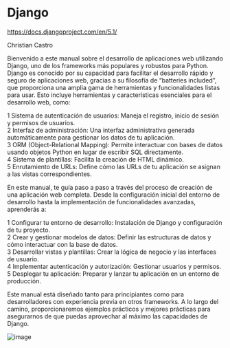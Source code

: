 # Django

https://docs.djangoproject.com/en/5.1/

Christian Castro

Bienvenido a este manual sobre el desarrollo de aplicaciones web utilizando Django, uno de los frameworks más populares y robustos para Python. Django es conocido por su capacidad para facilitar el desarrollo rápido y seguro de aplicaciones web, gracias a su filosofía de “batteries included”, que proporciona una amplia gama de herramientas y funcionalidades listas para usar. Esto incluye herramientas y características esenciales para el desarrollo web, como:

1 Sistema de autenticación de usuarios: Maneja el registro, inicio de sesión y permisos de usuarios.\
2 Interfaz de administración: Una interfaz administrativa generada automáticamente para gestionar los datos de tu aplicación.\
3 ORM (Object-Relational Mapping): Permite interactuar con bases de datos usando objetos Python en lugar de escribir SQL directamente.\
4 Sistema de plantillas: Facilita la creación de HTML dinámico.\
5 Enrutamiento de URLs: Define cómo las URLs de tu aplicación se asignan a las vistas correspondientes.

En este manual, te guía paso a paso a través del proceso de creación de una aplicación web completa. Desde la configuración inicial del entorno de desarrollo hasta la implementación de funcionalidades avanzadas, aprenderás a:

1 Configurar tu entorno de desarrollo: Instalación de Django y configuración de tu proyecto.\
2 Crear y gestionar modelos de datos: Definir las estructuras de datos y cómo interactuar con la base de datos.\
3 Desarrollar vistas y plantillas: Crear la lógica de negocio y las interfaces de usuario.\
4 Implementar autenticación y autorización: Gestionar usuarios y permisos.\
5 Desplegar tu aplicación: Preparar y lanzar tu aplicación en un entorno de producción.

Este manual está diseñado tanto para principiantes como para desarrolladores con experiencia previa en otros frameworks. A lo largo del camino, proporcionaremos ejemplos prácticos y mejores prácticas para asegurarnos de que puedas aprovechar al máximo las capacidades de Django.

![image](https://github.com/user-attachments/assets/f2c04ee9-9c07-43e9-a033-90d9d9266212)




































